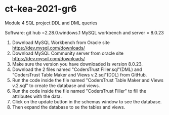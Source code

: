 # ct-kea-2021-gr6
Module 4 SQL project DDL and DML queries

Software:
git hub =2.28.0.windows.1
MySQL workbench and server = 8.0.23

1. Download MySQL Workbench from Oracle site https://dev.mysql.com/downloads/
2. Download MySQL Community server from oracle site https://dev.mysql.com/downloads/
3. Make sure the version you have downloaded is version 8.0.23.
4. Download the 2 files named "CodersTrust Filler.sql"(DML) and "CodersTrust Table Maker and Views v.2.sql"(DDL) from GitHub.
5. Run the code inside the file named "CodersTrust Table Maker and Views v.2.sql" to create the database and views.
6. Run the code inside the file named "CodersTrust Filler" to fill the attributes with the data. 
7. Click on the update button in the schemas window to see the database.
8. Then expand the database to se the tables and views.
